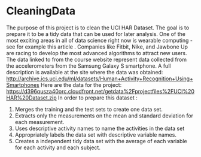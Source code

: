 # CleaningData
The purpose of this project is to clean the UCI HAR Dataset. The goal is to prepare it to be a tidy data
that can be used for later analysis.
One of the most exciting areas in all of data science right now is wearable computing - see for example this
article . Companies like Fitbit, Nike, and Jawbone Up are racing to develop the most advanced algorithms to
attract new users. The data linked to from the course website represent data collected from the accelerometers
from the Samsung Galaxy S smartphone. A full description is available at the site where the data was
obtained:
http://archive.ics.uci.edu/ml/datasets/Human+Activity+Recognition+Using+Smartphones
Here are the data for the project:
https://d396qusza40orc.cloudfront.net/getdata%2Fprojectfiles%2FUCI%20HAR%20Dataset.zip
In order to prepare this dataset :
1. Merges the training and the test sets to create one data set.
2. Extracts only the measurements on the mean and standard deviation for each measurement.
3. Uses descriptive activity names to name the activities in the data set
4. Appropriately labels the data set with descriptive variable names.
5. Creates a independent tidy data set with the average of each variable for each activity and each subject.
